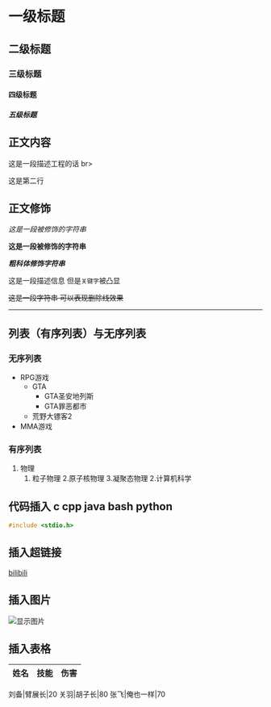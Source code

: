 # 一级标题
## 二级标题
### 三级标题
#### 四级标题
##### 五级标题

## 正文内容

这是一段描述工程的话 br>

这是第二行

## 正文修饰

*这是一段被修饰的字符串*

**这是一段被修饰的字符串**

***粗科体修饰字符串***

这是一段描述信息 但是`关键字`被凸显

~~这是一段字符串 可以表现删除线效果~~

*****

## 列表（有序列表）与无序列表
### 无序列表
* RPG游戏
	* GTA
		* GTA圣安地列斯
		* GTA罪恶都市
	* 荒野大镖客2
* MMA游戏
### 有序列表
1. 物理
	1. 粒子物理
	2.原子核物理
	3.凝聚态物理
	2.计算机科学

## 代码插入 c cpp java bash python

```c
#include <stdio.h>
```

## 插入超链接

[bilibili](https://www.bilibili.com/ "打开b站")

## 插入图片

![显示图片](https://img0.baidu.com/it/u=2182810129,3893533500&fm=253&fmt=auto&app=138&f=JPEG?w=625&h=500)

## 插入表格

姓名|技能|伤害
--:|:--:|:--

刘备|臂展长|20
关羽|胡子长|80
张飞|俺也一样|70

